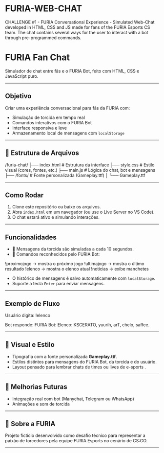 # FURIA-WEB-CHAT
CHALLENGE #1 - FURIA Conversational Experience - Simulated Web-Chat developed in HTML, CSS and JS made for fans of the FURIA Esports CS team. The chat contains several ways for the user to interact with a bot through pre-programmed commands.

# FURIA Fan Chat

Simulador de chat entre fãs e o FURIA Bot, feito com HTML, CSS e JavaScript puro.

---

##  Objetivo

Criar uma experiência conversacional para fãs da FURIA com:

- Simulação de torcida em tempo real
- Comandos interativos com o FURIA Bot
- Interface responsiva e leve
- Armazenamento local de mensagens com `localStorage`

---

## 📁 Estrutura de Arquivos

/furia-chat/
├── index.html # Estrutura da interface
├── style.css # Estilo visual (cores, fontes, etc.)
├── main.js # Lógica do chat, bot e mensagens
├── /fonts/ # Fonte personalizada (Gameplay.ttf)
│ └── Gameplay.ttf

---

##  Como Rodar

1. Clone este repositório ou baixe os arquivos.
2. Abra `index.html` em um navegador (ou use o Live Server no VS Code).
3. O chat estará ativo e simulando interações.

---

## Funcionalidades

- 💬 Mensagens da torcida são simuladas a cada 10 segundos.
- 🤖 Comandos reconhecidos pelo FURIA Bot:

!proximojogo → mostra o próximo jogo
!ultimajogo → mostra o último resultado
!elenco → mostra o elenco atual
!noticias → exibe manchetes


-  O histórico de mensagens é salvo automaticamente com `localStorage`.
-  Suporte a tecla `Enter` para enviar mensagens.

---

##  Exemplo de Fluxo

Usuário digita:
!elenco

Bot responde:
FURIA Bot: Elenco: KSCERATO, yuurih, arT, chelo, saffee.


---

## 🎨 Visual e Estilo

- Tipografia com a fonte personalizada **Gameplay.ttf**.
- Estilos distintos para mensagens do FURIA Bot, da torcida e do usuário.
- Layout pensado para lembrar chats de times ou lives de e-sports .


---

## 📌 Melhorias Futuras

- Integração real com bot (Manychat, Telegram ou WhatsApp)
- Animações e som de torcida


---

## 🦁 Sobre a FURIA

Projeto fictício desenvolvido como desafio técnico para representar a paixão de torcedores pela equipe FURIA Esports no cenário de CS:GO.

---



